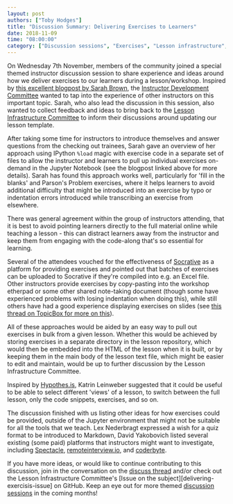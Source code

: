 ```yaml
---
layout: post
authors: ["Toby Hodges"]
title: "Discussion Summary: Delivering Exercises to Learners"
date: 2018-11-09
time: "08:00:00"
category: ["Discussion sessions", "Exercises", "Lesson infrastructure", "Jupyter", "Socrative"]
---
```


On Wednesday 7th November, members of the community joined a special themed
instructor discussion session to share experience and ideas around how we
deliver exercises to our learners during a lesson/workshop. Inspired by
[this excellent blogpost by Sarah Brown][sb-load-magic-blog], the 
[Instructor Development Committee][idc] wanted to tap into the experience of
other instructors on this important topic. Sarah, who also lead the discussion
in this session, also wanted to collect feedback and ideas to bring back to
the [Lesson Infrastructure Committee][lic] to inform their discussions around
updating our lesson template.

After taking some time for instructors to introduce themselves and answer questions from the
checking out trainees, Sarah gave an overview of her approach using IPython `%load`
magic with exercise code in a separate set of files to allow the instructor and
learners to pull up individual exercises on-demand in the Jupyter Notebook (see
the blogpost linked above for more details). Sarah has found this approach works
well, particularly for 'fill in the blanks' and Parson's Problem exercises,
where it helps learners to avoid additional difficulty that might be introduced
into an exercise by typo or indentation errors introduced while transcribing an
exercise from elsewhere.

There was general agreement within the group of instructors attending, that
it is best to avoid pointing learners directly to the full material
online while teaching a lesson - this can distract learners away from the
instructor and keep them from engaging with the code-along that's so
essential for learning.

Several of the attendees vouched for the effectiveness of [Socrative][socrative]
as a platform for providing exercises and pointed out that batches of
exercises can be uploaded to Socrative if they're compiled into e.g. an
Excel file. Other instructors provide exercises by copy-pasting into the
workshop etherpad or some other shared note-taking document (though some
have experienced problems with losing indentation when doing this), while
still others have had a good experience displaying exercises on slides
(see [this thread on TopicBox for more on this][delivering-exercises-thread]).

All of these approaches would be aided by an easy way to pull out exercises
in bulk from a given lesson. Whether this would be achieved by storing
exercises in a separate directory in the lesson repository, which would
then be embedded into the HTML of the lesson when it is built, or by
keeping them in the main body of the lesson text file, which might be
easier to edit and maintain, would be up to further discussion by the Lesson
Infrastructure Committee.

Inspired by [Hypothes.is][hypothesis], Katrin Leinweber suggested that it
could be useful to be able to select different 'views' of a lesson, to
switch between the full lesson, only the code snippets, exercises, and so
on. 

The discussion finished with us listing other ideas for how exercises could
be provided, outside of the Jupyter environment that might not be suitable
for all the tools that we teach. Lex Nederbragt expressed a wish for a
quiz format to be introduced to Markdown, David Yakobovich listed several
existing (some paid) platforms that instructors might want to investigate,
including 
[Spectacle][spectacle],
[remoteinterview.io][ri.io], and 
[coderbyte][coderbyte].

If you have more ideas, or would like to continue contributing to this
discussion, join in the conversation on the [discuss thread][delivering-exercises-thread]
and/or check out the Lesson Infrastructure Committee's [Issue on the subject][delivering-exercisis-issue]
on GitHub. Keep an eye out for more themed [discussion sessions][discussion-etherpad]
in the coming months!

[sb-load-magic-blog]: https://carpentries.org/blog/2018/09/teaching-tip-exercise-discussion/
[idc]: https://github.com/carpentries/instructor-development
[lic]: https://carpentries.org/lesson-infra/
[socrative]: https://socrative.com/
[delivering-exercises-thread]: https://carpentries.topicbox.com/groups/discuss/Tbc1a314b0f14bce5/discussion-session-on-delivering-exercises-to-learners
[hypothesis]: https://web.hypothes.is/
[spectacle]: https://github.com/FormidableLabs/spectacle
[ri.io]: https://www.remoteinterview.io/
[coderbyte]: https://coderbyte.com/
[delivering-exercises-issue]: https://github.com/carpentries/lesson-infrastructure/issues/22
[discussion-etherpad]: https://pad.carpentries.org/instructor-discussion

